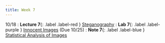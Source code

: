 ```yaml
---
title: Week 7
---
```


10/18
: **Lecture 7**{: .label .label-red } [Steganography](#)
: **Lab 7**{: .label .label-purple } [Innocent Images](#) (Due 10/25)
: **Note 7**{: .label .label-blue } [Statistical Analysis of Images](#)

